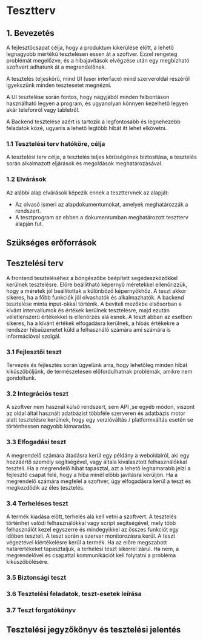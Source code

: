 
# Tesztterv
## 1. Bevezetés

A fejlesztőcsapat célja, hogy a produktum kikerülése előtt, a lehető legnagyobb mértékű tesztelésen essen át a szoftver. Ezzel rengeteg problémát megelőzve, és a 
hibajavítások elvégzése után egy megbízható szoftvert adhatunk át a megrendelőnek.

A tesztelés teljeskörű, mind UI (user interface) mind szerveroldal részéről igyekszünk minden tesztesetet megnézni.

A UI tesztelése során fontos, hogy nagyjából minden felbontáson használható legyen a program, és ugyanolyan könnyen kezelhető legyen akár telefonról vagy tabletről.

A Backend tesztelése azért is tartozik a legfontosabb és legnehezebb feladatok közé, ugyanis a lehető legtöbb hibát itt lehet elkövetni.

### 1.1 Tesztelési terv hatóköre, célja

A tesztelési terv célja, a tesztelés teljes körűségének biztosítása, a tesztelés során alkalmazott eljárások és megoldások meghatározásával.

### 1.2 Elvárások

Az alábbi alap elvárások képezik ennek a teszttervnek az alapját:

* Az olvasó ismeri az alapdokumentumokat, amelyek meghatározzák a rendszert.
* A tesztprogram az ebben a dokumentumban meghatározott tesztterv alapján fut.


## Szükséges erőforrások

## Tesztelési terv

A frontend teszteléséhez a böngészőbe beépített segédeszközökkel kerülnek tesztelésre. Előre beállítható képernyő méretekkel ellenőrizzük, hogy a méretek jól 
beállítottak a különböző képernyőkhöz. A teszt akkor sikeres, ha a főbb funkciók jól olvashatók és alkalmazhatók. A backend tesztelése minta input-okkal történik. A 
beviteli mezőkbe elsősorban a kívánt intervallumok és értékek kerülnek tesztelésre, majd ezután véletlenszerű értékekkel is ellenőrzés alá esnek. A teszt abban az 
esetben sikeres, ha a kívánt értékek elfogadásra kerülnek, a hibás értékekre a rendszer hibaüzenetet küld a felhasználó számára ami számára is információval szolgál.

### 3.1 Fejlesztői teszt

Tervezés és fejlesztés során ügyelünk arra, hogy lehetőleg minden hibát kiküszöböljünk, de természetesen előfordulhatnak problémák, amikre nem gondoltunk.

### 3.2 Integrációs teszt

A szoftver nem használ külső rendszert, sem API ,se egyéb módon, viszont az oldal által használt adatbázist többféle szerveren és adatbázis motor alatt tesztelésre 
kerülnek, hogy egy verzióváltás / platformváltás esetén se történhessen nagyobb kimaradás.

### 3.3 Elfogadási teszt

A megrendelő számára átadásra kerül egy példány a weboldalról, aki egy hozzáértő személy segítségével, vagy általa kiválasztott felhasználókkal teszteli. Ha a 
megrendelő hibát tapasztal, azt a lehető leghamarabb jelzi a fejlesztő csapat felé, hogy a hiba minél előbb javításra kerüljön. Ha a megrendelő számára megfelel a
szoftver, úgy elfogadásra kerül a teszt és megkezdődik az éles tesztelés.

### 3.4 Terheléses teszt

A termék kiadása előtt, terhelés alá kell vetni a szoftvert. A tesztelés történhet valódi felhasználókkal vagy script segítségével, mely több felhasználót kezel 
egyszerre és mindegyikkel az összes funkciót egy időben teszteli. A teszt során a szerver monitorozásra kerül. A teszt végeztével kiértékelésre kerül a termék. Ha az előre megszabott határértékeket tapasztaljuk, a terhelési teszt sikerrel zárul. Ha nem, a megrendelővel és csapattal kommunikációt kell folytatni a probléma 
kiküszöbölésére.

### 3.5 Biztonsági teszt

### 3.6 Tesztelési feladatok, teszt-esetek leírása

### 3.7 Teszt forgatókönyv

## Tesztelési jegyzőkönyv és tesztelési jelentés